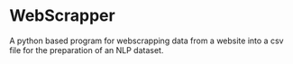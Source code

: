# WebScrapper
A python based program for webscrapping data from a website into a csv file for the preparation of an NLP dataset.
